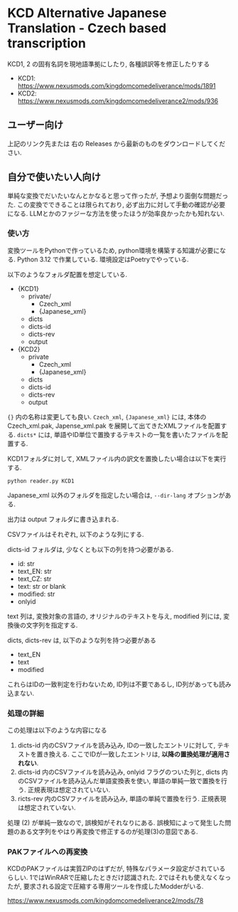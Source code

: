 # KCD Alternative Japanese Translation - Czech based transcription

KCD1, 2 の固有名詞を現地語準拠にしたり, 各種誤訳等を修正したりする


* KCD1: https://www.nexusmods.com/kingdomcomedeliverance/mods/1891
* KCD2: https://www.nexusmods.com/kingdomcomedeliverance2/mods/936


## ユーザー向け

上記のリンク先または 右の Releases から最新のものをダウンロードしてください.

## 自分で使いたい人向け

単純な変換でだいたいなんとかなると思って作ったが, 予想より面倒な問題だった. この変換でできることは限られており, 必ず出力に対して手動の確認が必要になる. LLMとかのファジーな方法を使ったほうが効率良かったかも知れない. 



### 使い方

変換ツールをPythonで作っているため, python環境を構築する知識が必要になる. Python 3.12 で作業している. 環境設定はPoetryでやっている.


以下のようなフォルダ配置を想定している.

* {KCD1}
  * private/
    * Czech_xml
    * {Japanese_xml}
  * dicts
  * dicts-id
  * dicts-rev
  * output
* {KCD2}
  * private
    * Czech_xml
    * {Japanese_xml}
  * dicts
  * dicts-id
  * dicts-rev
  * output

`{}` 内の名称は変更しても良い. `Czech_xml`, `{Japanese_xml}` には, 本体の Czech_xml.pak, Japense_xml.pak を展開して出てきたXMLファイルを配置する. `dicts*` には, 単語やID単位で置換するテキストの一覧を書いたファイルを配置する.

KCD1フォルダに対して, XMLファイル内の訳文を置換したい場合は以下を実行する.

```
python reader.py KCD1
```

Japanese_xml 以外のフォルダを指定したい場合は, `--dir-lang` オプションがある.

出力は output フォルダに書き込まれる.

CSVファイルはそれぞれ, 以下のような列にする.

dicts-id フォルダは, 少なくとも以下の列を持つ必要がある.

* id: str
* text_EN: str
* text_CZ: str
* text: str or blank
* modified: str
* onlyid

text 列は, 変換対象の言語の, オリジナルのテキストを与え, modified 列には, 変換後の文字列を指定する.

dicts, dicts-rev は, 以下のような列を持つ必要がある

* text_EN
* text
* modified

これらはIDの一致判定を行わないため, ID列は不要であるし, ID列があっても読み込まない.

### 処理の詳細

この処理は以下のような内容になる

1. dicts-id 内のCSVファイルを読み込み, IDの一致したエントリに対して, テキストを置き換える. ここでIDが一致したエントリは, **以降の置換処理が適用されない**.
2. dicts-id 内のCSVファイルを読み込み, onlyid フラグのついた列と, dicts 内のCSVファイルを読み込んだ単語変換表を使い, 単語の単純一致で置換を行う. 正規表現は想定されていない.
3. ricts-rev 内のCSVファイルを読み込み, 単語の単純で置換を行う.  正規表現は想定されていない.

処理 (2) が単純一致なので, 誤検知がそれなりにある. 誤検知によって発生した問題のある文字列をやはり再変換で修正するのが処理(3)の意図である.

### PAKファイルへの再変換

KCDのPAKファイルは実質ZIPのはずだが, 特殊なパラメータ設定がされているらしい. 1ではWinRARで圧縮したときだけ認識された. 2ではそれも使えなくなったが, 要求される設定で圧縮する専用ツールを作成したModderがいる.

https://www.nexusmods.com/kingdomcomedeliverance2/mods/78